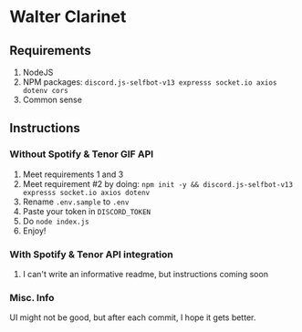 # Walter Clarinet

## Requirements
1. NodeJS
2. NPM packages: `discord.js-selfbot-v13 expresss socket.io axios dotenv cors`
3. Common sense

## Instructions

### Without Spotify & Tenor GIF API

1. Meet requirements 1 and 3
2. Meet requirement #2 by doing: `npm init -y && discord.js-selfbot-v13 expresss socket.io axios dotenv`
3. Rename `.env.sample` to `.env`
4. Paste your token in `DISCORD_TOKEN`
5. Do `node index.js`
6. Enjoy!

### With Spotify & Tenor API integration

1. I can't write an informative readme, but instructions coming soon

### Misc. Info

UI might not be good, but after each commit, I hope it gets better.
